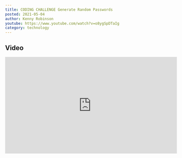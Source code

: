 ```yaml
---
title: CODING CHALLENGE Generate Random Passwords
posted: 2021-05-04
author: Kenny Robinson
youtube: https://www.youtube.com/watch?v=o8ygSpDTaIg
category: technology
---
```


## Video

<iframe width="560" height="315" src="https://www.youtube.com/embed/o8ygSpDTaIg" frameborder="0" allow="autoplay; encrypted-media" allowfullscreen class="youtube"></iframe>

